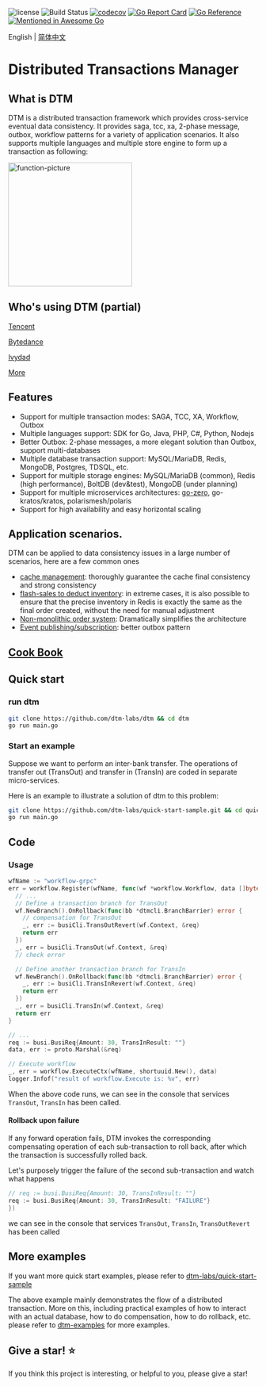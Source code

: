 ![license](https://img.shields.io/github/license/dtm-labs/dtm)
![Build Status](https://github.com/dtm-labs/dtm/actions/workflows/tests.yml/badge.svg?branch=main)
[![codecov](https://codecov.io/gh/dtm-labs/dtm/branch/main/graph/badge.svg?token=UKKEYQLP3F)](https://codecov.io/gh/dtm-labs/dtm)
[![Go Report Card](https://goreportcard.com/badge/github.com/dtm-labs/dtm)](https://goreportcard.com/report/github.com/dtm-labs/dtm)
[![Go Reference](https://pkg.go.dev/badge/github.com/dtm-labs/dtm.svg)](https://pkg.go.dev/github.com/dtm-labs/dtm)
[![Mentioned in Awesome Go](https://awesome.re/mentioned-badge-flat.svg)](https://github.com/avelino/awesome-go#database)

English | [简体中文](https://github.com/dtm-labs/dtm/blob/main/helper/README-cn.md)

# Distributed Transactions Manager

## What is DTM

DTM is a distributed transaction framework which provides cross-service eventual data consistency. It provides saga, tcc, xa, 2-phase message, outbox, workflow patterns for a variety of application scenarios. It also supports multiple languages and multiple store engine to form up a transaction as following:

<img alt="function-picture" src="https://en.dtm.pub/assets/function.7d5618f8.png" height=250 />

## Who's using DTM (partial)

[Tencent](https://en.dtm.pub/other/using.html#tencent)

[Bytedance](https://en.dtm.pub/other/using.html#bytedance)

[Ivydad](https://en.dtm.pub/other/using.html#ivydad)

[More](https://en.dtm.pub/other/using.html)

## Features
* Support for multiple transaction modes: SAGA, TCC, XA, Workflow, Outbox
* Multiple languages support: SDK for Go, Java, PHP, C#, Python, Nodejs
* Better Outbox: 2-phase messages, a more elegant solution than Outbox, support multi-databases
* Multiple database transaction support: MySQL/MariaDB, Redis, MongoDB, Postgres, TDSQL, etc.
* Support for multiple storage engines: MySQL/MariaDB (common), Redis (high performance), BoltDB (dev&test), MongoDB (under planning)
* Support for multiple microservices architectures: [go-zero](https://github.com/zeromicro/go-zero), go-kratos/kratos, polarismesh/polaris
* Support for high availability and easy horizontal scaling

## Application scenarios.
DTM can be applied to data consistency issues in a large number of scenarios, here are a few common ones
* [cache management](https://en.dtm.pub/app/cache.html): thoroughly guarantee the cache final consistency and strong consistency
* [flash-sales to deduct inventory](https://en.dtm.pub/app/flash.html): in extreme cases, it is also possible to ensure that the precise inventory in Redis is exactly the same as the final order created, without the need for manual adjustment
* [Non-monolithic order system](https://en.dtm.pub/app/order.html): Dramatically simplifies the architecture
* [Event publishing/subscription](https://en.dtm.pub/practice/msg.html): better outbox pattern

## [Cook Book](https://en.dtm.pub)

## Quick start

### run dtm

``` bash
git clone https://github.com/dtm-labs/dtm && cd dtm
go run main.go
```

### Start an example
Suppose we want to perform an inter-bank transfer. The operations of transfer out (TransOut) and transfer in (TransIn) are coded in separate micro-services.

Here is an example to illustrate a solution of dtm to this problem:

``` bash
git clone https://github.com/dtm-labs/quick-start-sample.git && cd quick-start-sample/workflow-grpc
go run main.go
```

## Code

### Usage
``` go
wfName := "workflow-grpc"
err = workflow.Register(wfName, func(wf *workflow.Workflow, data []byte) error {
  // ...
  // Define a transaction branch for TransOut
  wf.NewBranch().OnRollback(func(bb *dtmcli.BranchBarrier) error {
    // compensation for TransOut
    _, err := busiCli.TransOutRevert(wf.Context, &req)
    return err
  })
  _, err = busiCli.TransOut(wf.Context, &req)
  // check error

  // Define another transaction branch for TransIn
  wf.NewBranch().OnRollback(func(bb *dtmcli.BranchBarrier) error {
    _, err := busiCli.TransInRevert(wf.Context, &req)
    return err
  })
  _, err = busiCli.TransIn(wf.Context, &req)
  return err
}

// ...
req := busi.BusiReq{Amount: 30, TransInResult: ""}
data, err := proto.Marshal(&req)

// Execute workflow
_, err = workflow.ExecuteCtx(wfName, shortuuid.New(), data)
logger.Infof("result of workflow.Execute is: %v", err)

```

When the above code runs, we can see in the console that services `TransOut`, `TransIn` has been called.

#### Rollback upon failure
If any forward operation fails, DTM invokes the corresponding compensating operation of each sub-transaction to roll back, after which the  transaction is successfully rolled back.

Let's purposely trigger the failure of the second sub-transaction and watch what happens

``` go
// req := busi.BusiReq{Amount: 30, TransInResult: ""}
req := busi.BusiReq{Amount: 30, TransInResult: "FAILURE"}
})
```

we can see in the console that services `TransOut`, `TransIn`, `TransOutRevert` has been called

## More examples
If you want more quick start examples, please refer to [dtm-labs/quick-start-sample](https://github.com/dtm-labs/quick-start-sample)

The above example mainly demonstrates the flow of a distributed transaction. More on this, including practical examples of how to interact with an actual database, how to do compensation, how to do rollback, etc. please refer to [dtm-examples](https://github.com/dtm-labs/dtm-examples) for more examples.

## Give a star! ⭐

If you think this project is interesting, or helpful to you, please give a star!
